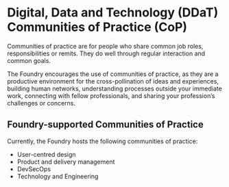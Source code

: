 # Digital, Data and Technology (DDaT) Communities of Practice (CoP)

Communities of practice are for people who share common job roles,
responsibilities or remits. They do well through regular interaction and common
goals.

The Foundry encourages the use of communities of practice, as they are a
productive environment for the cross-pollination of ideas and experiences,
building human networks, understanding processes outside your immediate work,
connecting with fellow professionals, and sharing your profession’s challenges
or concerns.

## Foundry-supported Communities of Practice

Currently, the Foundry hosts the following communities of practice:

- User-centred design
- Product and delivery management
- DevSecOps
- Technology and Engineering
